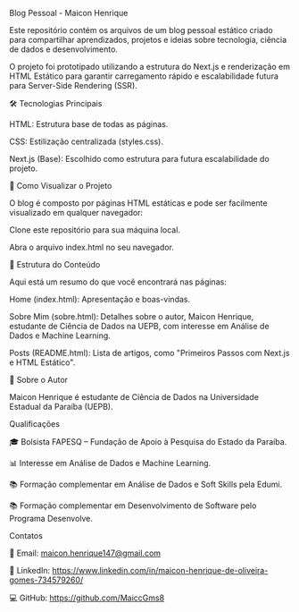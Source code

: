 Blog Pessoal - Maicon Henrique

Este repositório contém os arquivos de um blog pessoal estático criado para compartilhar aprendizados, projetos e ideias sobre tecnologia, ciência de dados e desenvolvimento.

O projeto foi prototipado utilizando a estrutura do Next.js e renderização em HTML Estático para garantir carregamento rápido e escalabilidade futura para Server-Side Rendering (SSR).

🛠️ Tecnologias Principais

HTML: Estrutura base de todas as páginas.

CSS: Estilização centralizada (styles.css).

Next.js (Base): Escolhido como estrutura para futura escalabilidade do projeto.

🚀 Como Visualizar o Projeto

O blog é composto por páginas HTML estáticas e pode ser facilmente visualizado em qualquer navegador:

Clone este repositório para sua máquina local.

Abra o arquivo index.html no seu navegador.

📄 Estrutura do Conteúdo

Aqui está um resumo do que você encontrará nas páginas:

Home (index.html): Apresentação e boas-vindas.

Sobre Mim (sobre.html): Detalhes sobre o autor, Maicon Henrique, estudante de Ciência de Dados na UEPB, com interesse em Análise de Dados e Machine Learning.

Posts (README.html): Lista de artigos, como "Primeiros Passos com Next.js e HTML Estático".

👤 Sobre o Autor

Maicon Henrique é estudante de Ciência de Dados na Universidade Estadual da Paraíba (UEPB).

Qualificações

🎓 Bolsista FAPESQ – Fundação de Apoio à Pesquisa do Estado da Paraíba.

📊 Interesse em Análise de Dados e Machine Learning.

📚 Formação complementar em Análise de Dados e Soft Skills pela Edumi.

📚 Formação complementar em Desenvolvimento de Software pelo Programa Desenvolve.

Contatos

📧 Email: maicon.henrique147@gmail.com

💼 LinkedIn: https://www.linkedin.com/in/maicon-henrique-de-oliveira-gomes-734579260/

💻 GitHub: https://github.com/MaiccGms8
